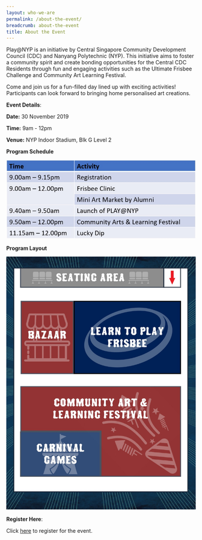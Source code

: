 ```yaml
---
layout: who-we-are
permalink: /about-the-event/
breadcrumb: about-the-event
title: About the Event
---
```


Play@NYP is an initiative by Central Singapore Community Development Council (CDC) and Nanyang Polytechnic (NYP). This initiative aims to foster a community spirit and create bonding opportunities for the Central CDC Residents through fun and engaging activities such as the Ultimate Frisbee Challenge and Community Art Learning Festival.

Come and join us for a fun-filled day lined up with exciting activities!
Participants can look forward to bringing home personalised art creations.


**Event Details**:

**Date:** 30 November 2019 

**Time:** 9am - 12pm 

**Venue:** NYP Indoor Stadium, Blk G Level 2 
<!--**Program Schedule** Coming Out Soon! **Event Venue** Coming Out Soon!
-->
**Program Schedule**

![](/images/Program_Schedule4.jpg)

**Program Layout**

![](/images/Program_Layout.jpg)

**Register Here**:

Click [here](https://form.gov.sg/5db7d90807f16e00125ea677) to register for the event. 
